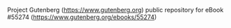 Project Gutenberg (https://www.gutenberg.org) public repository for
eBook #55274 (https://www.gutenberg.org/ebooks/55274)
